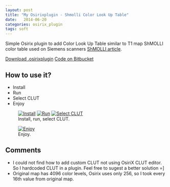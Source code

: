```yaml
---
layout: post
title: "My Osirixplugin - Shmolli Color Look Up Table"
date:   2014-06-20
categories: osirix_plugin
tags: soft
---
```


Simple Osirix plugin to add Color Look Up Table similar to T1 map ShMOLLI color table used on Siemens scanners
[ShMOLLI article](http://www.jcmr-online.com/content/12/1/69).

<div markdown="0">
<a href="https://bitbucket.org/kwerys/shmolli_clut/downloads/ShMolli_CLUT.osirixplugin.zip" class="btn btn-success">Download .osirixplugin</a>
<a href="https://bitbucket.org/kwerys/shmolli_clut.git" class="btn btn-info">Code on Bitbucket</a>
</div>

## How to use it?

<ul>
  <li>Install</li>
  <li>Run</li>
  <li>Select CLUT</li>
  <li>Enjoy</li>
</ul>

<figure class="third">
  <a href="{{ site.url }}/images/ShMolli_CLUT/install.png"><img src="{{ site.url }}/images/ShMolli_CLUT/install.png" alt="Install"></a>
  <a href="{{ site.url }}/images/ShMolli_CLUT/run.png"><img src="{{ site.url }}/images/ShMolli_CLUT/run.png" alt="Run"></a>
  <a href="{{ site.url }}/images/ShMolli_CLUT/selectCLUT.png"><img src="{{ site.url }}/images/ShMolli_CLUT/selectCLUT.png" alt="Select CLUT"/></a>
  <figcaption>Install, run, select CLUT.</figcaption>
</figure>

<figure >
  <a href="{{ site.url }}/images/ShMolli_CLUT/enjoy.png"><img src="{{ site.url }}/images/ShMolli_CLUT/enjoy.png" alt="Enjoy"></a>
  <figcaption>Enjoy.</figcaption>
</figure>


## Comments
* I could not find how to add custom CLUT not using OsiriX CLUT editor. So I hardcoded CLUT in a plugin. Feel free to sugest a better solution =]
* Original map has 4096 color levels, Osirix uses only 256, so I took every 16th value from original map.
